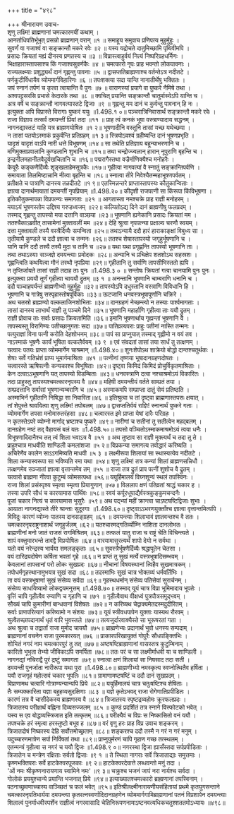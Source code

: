 +++
title = "४९८"

+++
श्रीनारायण उवाच-  
शृणु लक्ष्मि! ब्राह्मणानां चमत्कारमयीं कथाम् ।  
आनर्ताधिपतिर्भूभृत् प्रसन्नो ब्राह्मणान् वरान् ॥१ ॥
समाहूय समुवाच प्रणिपत्य मुहुर्मुहुः ।  
सुवर्णं वा गजाश्वं वा सङ्क्रान्तौ मकरे रवेः ॥२ ॥
यस्य यद्रोचते दातुमिच्छामि पृथिवीमपि ।  
प्रसादः क्रियतां मह्यं दीनस्य प्रणतस्य च ॥३ ॥
विप्रास्त्वाहुर्वयं नित्यं निष्परिग्रहधर्मिणः ।  
भिक्षाहारास्तापसाश्च किं गजाश्वसुवर्णकैः ॥४ ॥
चमत्कारो नृपः प्राह भवन्तो लोकपावनाः ।  
राज्यलक्ष्म्याः प्रशुद्ध्यर्थं दानं गृह्णन्तु पावनाः ॥५ ॥
द्वासप्ततिब्राह्मणाश्च वर्तन्तेऽत्र नदीतटे ।  
पर्णकुटीर्विधायैव व्योममार्गविहारिणः ॥६ ॥
तपःशक्त्या सदा यान्ति नानातीर्थेषु भक्तितः ।  
जपं स्नानं तर्पणं च कृत्वा त्वायान्ति वै पुनः ॥७ ॥
वाराणस्यां प्रयागे वा पुष्करे नैमिषे तथा ।  
अश्वपट्टसरसि प्रभासे केदारके तथा ॥८ ॥
क्वचित् प्रयान्ति सङ्क्रान्तौ चातुर्मास्येऽपि यान्ति च ।  
अत्र वर्षे च सङ्क्रान्तौ नागवत्यास्तटे द्विजाः ॥९ ॥
गृह्णन्तु मम दानं च कुर्वन्तु पावनान् हि नः ।  
इत्युक्ता अपि विप्रास्ते विरागाः पुष्करं ययुः ॥1.498.१ ०॥
पञ्चरात्रिनिवासार्थं सङ्क्रान्तौ मकरे रवेः ।  
राजा विज्ञाय तत्सर्वं दमयन्तीं प्रियां तदा ॥११ ॥
प्राह त्वं कनकं भूषा वस्त्राण्यादाय सद्धनम् ।  
नागनद्यास्तटं याहि यत्र ब्राह्मणयोषितः ॥१ २॥
भूषणादीनि वस्तूनि तासां यच्छ यथेच्छया ।  
न तासां पतयोऽस्माकं प्रकुर्वन्ति प्रतिग्रहम् ॥१ ३॥
स्त्रियोऽवश्यं ग्रहीष्यन्ति दानं भूषणप्रभृति ।  
यादृशं यादृशं वाऽपि नारी धत्ते विभूषणम् ॥१४॥
सा तथेति प्रतिज्ञाय बहून्याभरणानि च ।  
मणिमुक्ताप्रवालानि कुण्डलानि शुभानि च ॥१५॥
तथा चन्द्रोज्ज्वलान् हारान् नूपुराणि बृहन्ति च ।  
इन्द्रनीलमहानीलवैदूर्यखचितानि च ॥१६॥
पद्मरागैस्तथा वज्रैर्माणिक्यैश्च मनोहरैः ।  
केयूरैः कङ्कणैर्दिव्यैः शृङ्खलाहेमसूत्रकैः ॥१७॥
गृहीत्वा नागवत्यां वै स्नातुं सङ्क्रान्तिपर्वणि ।  
समायाता तिलमिष्टान्नानि नीत्वा बृहन्ति च ॥१८॥
स्नात्वा तीरे निवेश्यैतन्महाभूषणपर्वतम् ।  
प्रतीक्षते च पात्राणि दानस्य तन्नदीतटे ॥१ ९॥
एतस्मिन्नन्तरे प्राप्तास्तापस्यः कौतुकान्विताः ।  
ज्ञात्वा दानार्थमायातां दमयन्तीं नृपप्रियाम् ॥1.498.२०॥
कीदृशी राजपत्नी सा किंरूपा किंविभूषणा ।  
इतिकौतुकमापन्ना विप्रपत्न्यः समागताः ॥२१ ॥
आगतास्ता नमश्चक्रे प्राह राज्ञी मनोहरम् ।  
मयाऽयं भूषणस्तोम उद्दिश्य गरुडध्वजम् ॥२२॥
कल्पितोऽद्य दिने दानं ब्राह्मणीषु फलप्रदम् ।  
तस्माद् गृह्णन्तु तापस्यो मया दत्तानि वाञ्छया ॥२३॥
भूषणानि ह्यनेकानि प्रसादः क्रियतां मम ।  
ततश्चैकाऽब्रवीत् तासामेनां मुक्तावलीं मम ॥२४॥
देहि श्रुत्वा नृपपत्न्या प्रक्षाल्य चरणौ स्वयम् ।  
दत्ता मुक्तावली तस्यै वस्त्रैर्दिव्यैः समन्विता ॥२५॥
तथाऽन्यायै ददौ हारं हाराकाङ्क्षां विबुध्य सा ।  
तृतीयायै कुण्डले च ददौ ज्ञात्वा च तन्मनः ॥२६॥
ततश्च शेषास्तापस्यो जगृहुर्भूषणानि च ।  
यानि यानि ददौ तस्यै तस्यै मुदा च तानि च ॥२७॥
यथा यथा प्रगृह्णन्ति तापस्यो भूषणानि ताः ।  
तथा तथाऽस्याः सञ्जज्ञे दमयन्त्याः प्रमोदकः ॥२८॥
अन्यानि च प्रचिक्षेप शतशोऽथ सहस्रशः ।  
गृह्णन्त्विति कथयित्वा मौनं तस्थौ नृपप्रिया ॥२९॥
गृहीतानि तु सर्वाणि तापसीभिस्ततो ह्यपि ।  
न तृप्तिर्जायते तासां राज्ञी तदाह ताः पुनः ॥1.498.३ ० ॥
सन्तोषः क्रियतां गत्वा चानयामि पुनः पुनः ।  
इत्युक्त्वा प्रययौ तूर्णं गृहीत्वा चाययौ द्रुतम् ॥३ १ ॥
अनन्तानि भूषणानि चाम्बराणि धनानि च ।  
ददौ पञ्चाहपर्यन्तं ब्राह्मणीभ्यो मुहुर्मुहुः ॥३२॥
तापस्योऽपि दधुस्तानि वस्त्राणि विविधानि हि ।  
भूषणानि च गात्रेषु सस्पृहास्तोषपूर्विकाः ॥३३॥
ऊटजानि धनवस्त्रभूषापूर्णानि चक्रिरे ।  
अथ चतस्रो ब्राह्मण्यो वल्कलाजिनशोभिताः ॥३४॥
दानग्रहणं नेच्छन्त्यो न तस्याः पार्श्वमागताः ।  
तासां दानस्य लाभार्थं राज्ञी तु पञ्चमे दिने ॥३५॥
भूषणानि महार्हाणि गृहीत्वा ताः ययौ द्रुतम् ।  
राज्ञी प्रोवाच ताः सर्वाः प्रसादः क्रियतामिति ॥३६॥
इमानि भूषणार्थाय गृह्यन्तां भूषणानि वै ।  
तापस्यस्तु विरागिण्यः पतीच्छानुगताः सदा ॥३७॥
पातिव्रत्यपराः प्राहुः पतीनां नास्ति तन्मनः ।  
पत्युराज्ञां विना पत्नी करोति देहशोभनम् ॥३८॥
पापं सा प्राप्नुयात् तस्माद् गृह्णीमो न वयं तव ।  
नाऽस्माकं भूषणैः कार्यं भूषिता वल्कलैर्वयम् ॥३ ९ ॥
एवं संवदतां तासां तया सार्धं तु तत्क्षणम् ।  
चत्वारः पतयः प्राप्ता व्योममार्गेण चाश्रमान् ॥1.498.४०॥
शुनःशेपोऽथ शाक्रेयो बोद्धो दान्तश्चतुर्थकः ।  
शेषाः सर्वे गतिभ्रंशं प्राप्य भूमार्गमाश्रिताः ॥४१ ॥
पत्नीनां तृष्णया भूषादानग्रहणदोषतः ।  
चत्वारस्ते ऋषिपत्नीः कन्यकाश्च विभूषिताः ॥४२॥
दृष्ट्वा किमिदं किमिदं प्रोचुर्विकृतमाश्रिताः ।  
केन दत्वाऽऽभूषणानि यत् तापस्यो विडम्बिताः ॥४३॥
धनवस्त्राणि दत्वा नश्चाश्रमोऽयं विकारितः ।  
तदा प्राहुस्तु तापस्यश्चमत्कारनृपस्य वै ॥४४॥
महिषी दमयन्तीयं वर्तते साम्प्रतं तया ।  
सम्प्रदत्तानि सर्वासां भूषणान्यम्बराणि च ॥४५॥
अस्माकमपि सम्प्राप्ता दातुं सेयं प्रतिष्ठति ।  
अस्माभिर्न गृहीतानि निषिद्धा सा निवारिता॥४६ ॥
इतिश्रुत्वा च तां दृष्ट्वा ब्राह्मणास्तपसः क्षयात् ।  
तां शेपुस्ते श्रावयित्वा शृणु लक्ष्मि! तपोबलम् ॥४७॥
द्वासप्ततिर्वयं राज्ञि! स्नानार्थं पुष्करे गताः ।  
व्योममार्गेण तपसा मनोमारुतरंहसा ॥४८॥
चत्वारस्त इमे प्राप्ता येषां दारैः परिग्रहः ।  
न कृतस्तेऽपरे व्योम्नो मार्गाद् भ्रष्टाश्च पुष्करे ॥४९॥
नारीणां च सतीनां तु सतीत्वेन महद्बलम् ।  
दानग्रहेण नष्टं तद् वैहायसं बलं यतः ॥1.498.५०॥
तपसो वञ्चितोऽस्माकमाश्रमोऽयं त्वया धनैः ।  
विभूषणादिदानैश्च तत् त्वं शिला भवाऽत्र वै ॥५१ ॥
अथ तुष्टाव सा राज्ञी मुक्त्यर्थं च तदा तु ते ।  
प्राहुश्चात्र माधवीति शाण्डिली कमलांशजा ॥५ २॥
विप्रकन्या समागत्य तवोद्धारं करिष्यति ।  
अचिरेणैव कालेन साऽऽगमिष्यति माधवी ॥५ ३ ॥
लक्ष्मीरूपा शिलायां सा स्थास्यत्येव नदीतटे ।  
शिला कन्यास्वरूपा सा भविष्यति रमा यथा ॥५४॥
शृणु लक्ष्मि! तत्र कन्यां शिलां ब्राह्मणसन्निधौ ।  
तत्क्षणमेव सञ्जातां ज्ञात्वा वृत्तान्तमेव तम् ॥५५ ॥
राजा तत्र द्रुतं प्राप पत्नीं शुशोच वै द्रुतम् ।  
चत्वारो ब्राह्मणा नीत्वा कुटुम्बं व्योमसत्पथा ॥५६॥
ययुर्हिमालयं विघ्नशून्यं स्थलं तपस्विनः ।  
राजा शिलां प्रसंस्पृश्य स्मृत्वा स्मृत्वा प्रियागुणान् ॥५७॥
विललाप क्षणं पतिव्रतां श्राद्धं चकार ह ।  
तस्या उपरि सौधं च कारयामास पार्थिवः ॥५८॥
स्वयं कर्पूरधूपाद्यैर्वस्त्रकुङ्कुमचन्दनैः ।  
पूजां चकार नित्यं च कारयामास भूसुरैः ॥५९॥
अथ पद्भ्यां महीं क्रान्त्वा चाऽष्टषष्टिद्विजाः शुभाः ।  
आयाता नागनद्यास्ते तीरे श्रान्ताः सुदूरगाः ॥1.498.६०॥
दृष्ट्वाऽऽभरणयुक्ताँश्च ज्ञात्वा वृत्तान्तमित्यपि ।  
विविदुः कारणं व्योम्नः पातस्य दानसङ्ग्रहम् ॥६१ ॥
दमयन्त्याः शिलाभावं ज्ञातवन्तश्च वै ततः ।  
चमत्कारनृपराष्ट्रनाशार्थं जगृहुर्जलम् ॥६२॥
यतश्चास्मद्गतिर्व्योम्नि नाशिता दानलोभतः ।  
ब्राह्मणीनां मनो जातं राजसं रागमिश्रितम् ॥६३॥
तत्फलं यातु राजा च राष्ट्रं चेति विचिन्त्यते ।  
शापं वक्तुमारभन्ते तावद्वै विप्रयोषितः ॥६४॥
वारयामासुरत्यर्थं शापो देयो न सर्वथा ।  
यतो वयं नरेन्द्रस्य भार्यया समलङ्कृताः ॥६५॥
सुवस्त्रैर्भूषणैर्दिव्यैः श्रद्धापूतेन चेतसा ।  
वयं दारिद्र्यदोषेण कर्षिता भवतां गृहे ॥६६॥
न प्राप्तं तु सुखं मर्त्ये वस्त्रभूषादिसम्भवम् ।  
केवलानां तापसानां परो लोकः सुखप्रदः ॥६७॥
नीचानां विषयस्थानां त्विहैव सुखमात्रकम् ।  
तपोधर्मगृहस्थानामुभयत्र सुखं सदा ॥६८॥
तदस्माभिः सुखं चात्र भोक्तव्यं धर्मवर्तिभिः ।  
ता वयं वस्त्रभूषाणां सुखं संसेव्य सर्वदा ॥६९॥
गृहस्थधर्मान् संसेव्य पतिसेवां सुरार्चनम् ।  
संसेव्य साधयिष्यामो लोकद्वयमनुत्तम् ॥1.498.७०॥
तस्माद् यूयं चात्र विप्रा भूमिमादाय भूपतेः ।  
वृत्तिं चापि गृहीत्वैव रम्याणि च गृहाणि च ॥७१ ॥
गृहीत्वैवाथ वीक्षध्वं पुत्रपौत्रसमुद्भवम् ।  
सौख्यं चापि कुमारीणां बान्धवानां विशेषतः ॥७२॥
न करिष्यथ चेद्वाक्यमेतदस्मदुदीरितम् ।  
सर्वाः प्राणपरित्यागं करिष्यामो न संशयः ॥७३॥
यूयं स्त्रीवधपापेन युक्ताः यास्यथ रौरवम् ।  
श्रुत्वैतच्छापदानार्थं धृतं वारि भुवस्तले ॥७४॥
तत्यजुर्दारवाक्यैस्ते सा भूरूषरतां गता ।  
अथ श्रुत्वा च तद्वार्तां राजा मुमोद चाययौ ॥७५॥
ब्राह्मणेभ्यः प्रदानार्थं भुवो धनस्य सम्पदाम् ।  
ब्राह्मणानां वचनेन राजा पुरमकारयत् ॥७६ ॥
प्राकारपरिखायुक्तं गोपुरैः सौधपङ्क्तिभिः ।  
शोभितं नगरं नाम चमत्कारपुरं तु तत् ॥७७॥
अष्टषष्टिब्राह्मणानां वासस्तत्र कुटुम्बिनाम् ।  
कारितो भूभृता तेभ्यो जीविकाऽपि समर्पिता ॥७८॥
ततः परं च सा लक्ष्मीर्माधवी या च शाण्डिली ।  
नागनद्यां नचिराद्वै पुरं द्रष्टुं समागता ॥७९॥
स्नात्वा क्षणं शिलायां सा निषसाद तदा सती ।  
दमयन्ती पुनर्जाता नारीरूपा यथा पुरा ॥1.498.८०॥
ब्राह्मणीभ्यो नमस्कृत्य स्वप्नोत्थितैव हर्षिता ।  
ययौ राजगृहं महोत्सवं चकार भूपतिः ॥८१॥
ग्रामाणामष्टषष्टिं च ददौ दानं सुखप्रदम् ।  
विप्राणामथ चत्वारि गोत्राण्यन्यान्यपि प्रिये ॥८२॥
ययुर्हिमालयं चात्र चतुःषष्टिश्च शेषिताः ।  
तैः सम्यक्कारिता यज्ञा बहुहव्यसुदक्षिणाः ॥८३ ॥
यज्ञे कृतेऽभवद् राजा रोगेणातिप्रपीडितः ।  
कारणं तत्र वै चासीदेकस्य ब्राह्मणस्य वै ॥८४॥
त्रिजातस्य स्पृष्टद्रव्यहोमः क्रूरफलप्रदः ।  
त्रिजातस्य परीक्षार्थं वह्निना दिव्यसज्जलम् ॥८५ ॥
कुण्डं प्रदर्शितं तत्र स्नाने विस्फोटको भवेत् ।  
यस्य स एव बोद्धव्यस्त्रिजात इति तत्कृतम् ॥८६॥
परीक्ष्यैवं च विप्रः स निष्कासितो वनं ययौ ।  
तपश्चक्रे हरं स्मृत्वा हरस्तुष्टो बभूव ह ॥८७॥
वरं वृणु हरः प्राह विप्र उवाच शङ्करम् ।  
त्रिजातदोषं निष्कास्य देहि सर्वोत्तमोच्छ्रताम् ॥८८॥
शङ्करश्च ददौ तस्मै न गरं न गरं मनुम् ।  
यदुच्चारणमात्रेण सर्पा निर्विषतां तथा ॥८९॥
प्राप्नुयुर्मरणं चापि गृहाण गच्छ तत्स्थलम् ।  
एतन्मन्त्रं गृहीत्वा स नगरं च ययौ द्विजः ॥1.498.९ ०॥
नगरस्था द्विजा ह्यासँस्तदा सर्पप्रपीडिताः ।  
त्रिजातेन च मन्त्रेण रक्षिताः सर्वतो द्विजाः ॥९ १ ॥
ते स्थिता नागराः सर्वे त्रिजाताद्याः समुत्तमाः ।  
कृष्णभक्तिपराः सर्वे हाटकेश्वरपूजकाः ॥९ २॥
हाटकेश्वरदेवात्ते लब्धवन्तो मनुं तदा ।  
'ओं नमः श्रीकृष्णनारायणाय स्वामिने नमः' ॥९ ३॥
चक्रुश्च भजनं जापं नरा नार्यश्च सर्वदा ।  
गोलोकं प्रययुश्चान्ये प्रयान्ति भजनात् प्रिये ॥९४॥
इत्याख्यातश्चमत्कारो ब्राह्मणानां तपस्विनाम् ।  
पठनाच्छ्रवणाच्चास्य वाञ्च्छितं च फलं भवेत् ॥९५॥
इतिश्रीलक्ष्मीनारायणीयसंहितायां प्रथमे कृतयुगसन्ताने चमत्कारनृपतिभार्यया दमयन्त्या कृतरत्नस्वर्णादिदानग्रहणेन व्योममार्गगामिब्राह्मणानां पतनं विप्रशापेन दमयन्त्याः शिलात्वं पुनर्माधवीस्पर्शेन राज्ञीत्वं नगरवासादि चेतिनिरूपणनामाऽष्टनवत्यधिकचतुश्शततमोऽध्यायः ॥४९८॥
    
